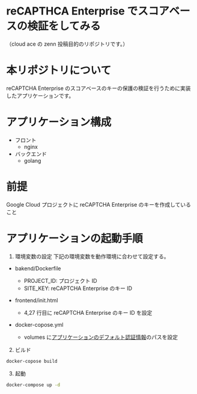 # reCAPTHCA Enterprise でスコアベースの検証をしてみる

（cloud ace の zenn 投稿目的のリポジトリです。）

# 本リポジトリについて

reCAPTCHA Enterprise のスコアベースのキーの保護の検証を行うために実装したアプリケーションです。

# アプリケーション構成

- フロント
  - nginx
- バックエンド
  - golang

# 前提

Google Cloud プロジェクトに reCAPTCHA Enterprise のキーを作成していること

# アプリケーションの起動手順

1. 環境変数の設定
   下記の環境変数を動作環境に合わせて設定する。

- bakend/Dockerfile

  - PROJECT_ID: プロジェクト ID
  - SITE_KEY: reCAPTCHA Enterprise のキー ID

- frontend/init.html

  - 4,27 行目に reCAPTCHA Enterprise のキー ID を設定

- docker-copose.yml
  - volumes に[アプリケーションのデフォルト認証情報](https://cloud.google.com/docs/authentication/application-default-credentials?hl=ja)のパスを設定

2. ビルド

```bash
docker-copose build
```

3. 起動

```bash
docker-compose up -d
```
